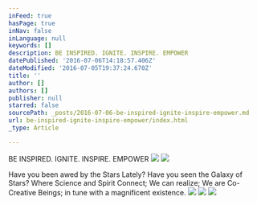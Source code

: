 ```yaml
---
inFeed: true
hasPage: true
inNav: false
inLanguage: null
keywords: []
description: BE INSPIRED. IGNITE. INSPIRE. EMPOWER
datePublished: '2016-07-06T14:18:57.406Z'
dateModified: '2016-07-05T19:37:24.670Z'
title: ''
author: []
authors: []
publisher: null
starred: false
sourcePath: _posts/2016-07-06-be-inspired-ignite-inspire-empower.md
url: be-inspired-ignite-inspire-empower/index.html
_type: Article

---
```

BE INSPIRED. IGNITE. INSPIRE. EMPOWER
![](https://the-grid-user-content.s3-us-west-2.amazonaws.com/f8c09562-178b-4ea1-9e23-efd35700a101.jpg)
![](https://the-grid-user-content.s3-us-west-2.amazonaws.com/e0d01b24-ea2d-493d-a773-6f40d324e342.jpg)

Have you been awed by the Stars Lately? Have you seen the Galaxy of Stars? Where Science and Spirit Connect; We can realize; We are Co-Creative Beings; in tune with a magnificent existence.
![](https://the-grid-user-content.s3-us-west-2.amazonaws.com/70690bd8-d527-4341-bd50-103f8946798b.jpg)
![](https://the-grid-user-content.s3-us-west-2.amazonaws.com/4b0e018c-e56d-48da-ac83-4bb18ba5b388.jpg)
![](https://the-grid-user-content.s3-us-west-2.amazonaws.com/ea938742-cb1f-4a85-82f0-bd55c3b48b79.jpg)